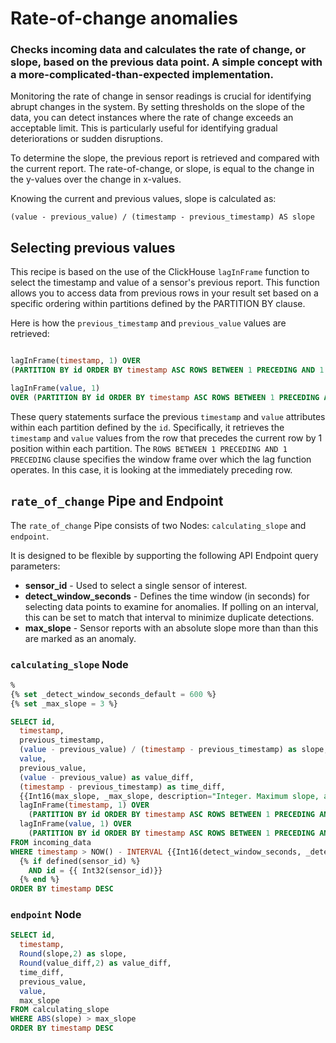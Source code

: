 # Rate-of-change anomalies
### Checks incoming data and calculates the rate of change, or slope, based on the previous data point. A simple concept with a more-complicated-than-expected implementation. 

Monitoring the rate of change in sensor readings is crucial for identifying abrupt changes in the system. By setting thresholds on the slope of the data, you can detect instances where the rate of change exceeds an acceptable limit. This is particularly useful for identifying gradual deteriorations or sudden disruptions.

To determine the slope, the previous report is retrieved and compared with the current report. The rate-of-change, or slope, is equal to the change in the y-values over the change in x-values.   

Knowing the current and previous values, slope is calculated as:

 `(value - previous_value) / (timestamp - previous_timestamp) AS slope`


## Selecting previous values

This recipe is based on the use of the ClickHouse `lagInFrame` function to select the timestamp and value of a sensor's previous report. This function allows you to access data from previous rows in your result set based on a specific ordering within partitions defined by the PARTITION BY clause.

Here is how the `previous_timestamp` and `previous_value` values are retrieved:

```sql

lagInFrame(timestamp, 1) OVER 
(PARTITION BY id ORDER BY timestamp ASC ROWS BETWEEN 1 PRECEDING AND 1 PRECEDING) AS previous_timestamp, 

lagInFrame(value, 1) 
OVER (PARTITION BY id ORDER BY timestamp ASC ROWS BETWEEN 1 PRECEDING AND 1 PRECEDING) AS previous_value

```

These query statements surface the previous `timestamp` and `value` attributes within each partition defined by the `id`. Specifically, it retrieves the `timestamp` and `value` values from the row that precedes the current row by 1 position within each partition. The `ROWS BETWEEN 1 PRECEDING AND 1 PRECEDING` clause specifies the window frame over which the lag function operates. In this case, it is looking at the immediately preceding row. 

## `rate_of_change` Pipe and Endpoint

The `rate_of_change` Pipe consists of two Nodes: `calculating_slope` and `endpoint`.

It is designed to be flexible by supporting the following API Endpoint query parameters:
* **sensor_id** - Used to select a single sensor of interest.
* **detect_window_seconds** - Defines the time window (in seconds) for selecting data points to examine for anomalies. If polling on an interval, this can be set to match that interval to minimize duplicate detections.
* **max_slope** - Sensor reports with an absolute slope more than than this are marked as an anomaly. 

### `calculating_slope` Node


```sql
%
{% set _detect_window_seconds_default = 600 %}
{% set _max_slope = 3 %}

SELECT id, 
  timestamp, 
  previous_timestamp,
  (value - previous_value) / (timestamp - previous_timestamp) as slope,
  value, 
  previous_value,
  (value - previous_value) as value_diff,
  (timestamp - previous_timestamp) as time_diff,
  {{Int16(max_slope, _max_slope, description="Integer. Maximum slope, any higher than this are returned.")}} as max_slope,
  lagInFrame(timestamp, 1) OVER 
    (PARTITION BY id ORDER BY timestamp ASC ROWS BETWEEN 1 PRECEDING AND 1 PRECEDING) AS previous_timestamp, 
  lagInFrame(value, 1) OVER
    (PARTITION BY id ORDER BY timestamp ASC ROWS BETWEEN 1 PRECEDING AND 1 PRECEDING) AS previous_value
FROM incoming_data
WHERE timestamp > NOW() - INTERVAL {{Int16(detect_window_seconds, _detect_window_seconds_default, description="Search this many most recent minutes of the data history.")}} SECOND
  {% if defined(sensor_id) %}               
    AND id = {{ Int32(sensor_id)}}
  {% end %}    
ORDER BY timestamp DESC

```

### `endpoint` Node

```sql
SELECT id, 
  timestamp, 
  Round(slope,2) as slope, 
  Round(value_diff,2) as value_diff, 
  time_diff, 
  previous_value, 
  value, 
  max_slope 
FROM calculating_slope
WHERE ABS(slope) > max_slope
ORDER BY timestamp DESC
```

